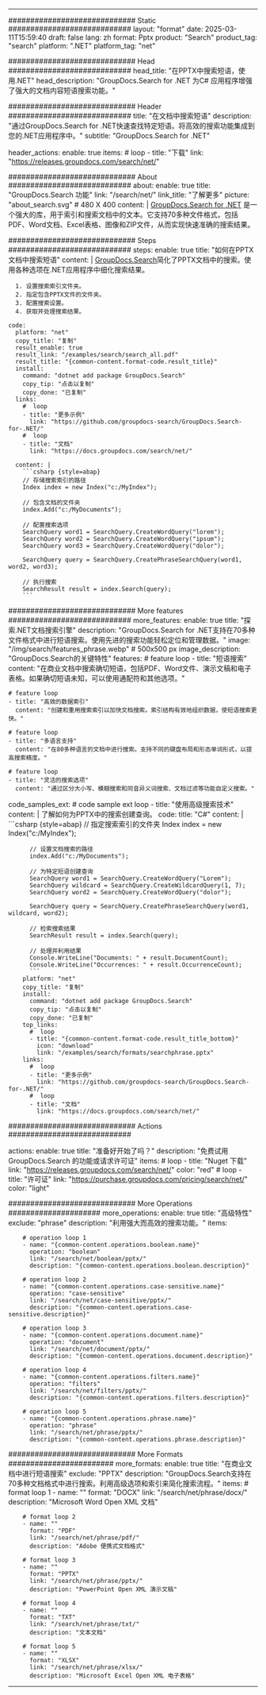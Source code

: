 
---
############################# Static ############################
layout: "format"
date:  2025-03-11T15:59:40
draft: false
lang: zh
format: Pptx
product: "Search"
product_tag: "search"
platform: ".NET"
platform_tag: "net"

############################# Head ############################
head_title: "在PPTX中搜索短语，使用.NET"
head_description: "GroupDocs.Search for .NET 为C# 应用程序增强了强大的文档内容短语搜索功能。"

############################# Header ############################
title: "在文档中搜索短语" 
description: "通过GroupDocs.Search for .NET快速查找特定短语。将高效的搜索功能集成到您的.NET应用程序中。"
subtitle: "GroupDocs.Search for .NET" 

header_actions:
  enable: true
  items:
    #  loop
    - title: "下载"
      link: "https://releases.groupdocs.com/search/net/"
      
############################# About ############################
about:
    enable: true
    title: "GroupDocs.Search 功能"
    link: "/search/net/"
    link_title: "了解更多"
    picture: "about_search.svg" # 480 X 400
    content: |
       [GroupDocs.Search for .NET](/search/net/) 是一个强大的库，用于索引和搜索文档中的文本。它支持70多种文件格式，包括PDF、Word文档、Excel表格、图像和ZIP文件，从而实现快速准确的搜索结果。

############################# Steps ############################
steps:
    enable: true
    title: "如何在PPTX文档中搜索短语"
    content: |
      [GroupDocs.Search](/search/net/)简化了PPTX文档中的搜索。使用各种选项在.NET应用程序中细化搜索结果。
      
      1. 设置搜索索引文件夹。
      2. 指定包含PPTX文件的文件夹。
      3. 配置搜索设置。
      4. 获取并处理搜索结果。
   
    code:
      platform: "net"
      copy_title: "复制"
      result_enable: true
      result_link: "/examples/search/search_all.pdf"
      result_title: "{common-content.format-code.result_title}"
      install:
        command: "dotnet add package GroupDocs.Search"
        copy_tip: "点击以复制"
        copy_done: "已复制"
      links:
        #  loop
        - title: "更多示例"
          link: "https://github.com/groupdocs-search/GroupDocs.Search-for-.NET/"
        #  loop
        - title: "文档"
          link: "https://docs.groupdocs.com/search/net/"
          
      content: |
        ```csharp {style=abap}
        // 存储搜索索引的路径
        Index index = new Index("c:/MyIndex");

        // 包含文档的文件夹
        index.Add("c:/MyDocuments");

        // 配置搜索选项
        SearchQuery word1 = SearchQuery.CreateWordQuery("lorem");
        SearchQuery word2 = SearchQuery.CreateWordQuery("ipsum");
        SearchQuery word3 = SearchQuery.CreateWordQuery("dolor");

        SearchQuery query = SearchQuery.CreatePhraseSearchQuery(word1, word2, word3);

        // 执行搜索
        SearchResult result = index.Search(query);
        ```            

############################# More features ############################
more_features:
  enable: true
  title: "探索.NET文档搜索引擎"
  description: "GroupDocs.Search for .NET支持在70多种文件格式中进行短语搜索。使用先进的搜索功能轻松定位和管理数据。"
  image: "/img/search/features_phrase.webp" # 500x500 px
  image_description: "GroupDocs.Search的关键特性"
  features:
    # feature loop
    - title: "短语搜索"
      content: "在商业文档中搜索确切短语，包括PDF、Word文件、演示文稿和电子表格。如果确切短语未知，可以使用通配符和其他选项。"

    # feature loop
    - title: "高效的数据索引"
      content: "创建和重用搜索索引以加快文档搜索。索引结构有效地组织数据，使短语搜索更快。"

    # feature loop
    - title: "多语言支持"
      content: "在80多种语言的文档中进行搜索。支持不同的键盘布局和形态单词形式，以提高搜索精度。"

    # feature loop
    - title: "灵活的搜索选项"
      content: "通过区分大小写、模糊搜索和同音异义词搜索、文档过滤等功能自定义搜索。"
      
  code_samples_ext:
    # code sample ext loop
    - title: "使用高级搜索技术"
      content: |
        了解如何为PPTX中的搜索创建查询。
      code:
        title: "C#"
        content: |
          ```csharp {style=abap}
          // 指定搜索索引的文件夹
          Index index = new Index("c:/MyIndex");
              
          // 设置文档搜索的路径
          index.Add("c:/MyDocuments");

          // 为特定短语创建查询
          SearchQuery word1 = SearchQuery.CreateWordQuery("Lorem");
          SearchQuery wildcard = SearchQuery.CreateWildcardQuery(1, 7);
          SearchQuery word2 = SearchQuery.CreateWordQuery("dolor");

          SearchQuery query = SearchQuery.CreatePhraseSearchQuery(word1, wildcard, word2);

          // 检索搜索结果
          SearchResult result = index.Search(query);
          
          // 处理并利用结果
          Console.WriteLine("Documents: " + result.DocumentCount);
          Console.WriteLine("Occurrences: " + result.OccurrenceCount);
          ```
        platform: "net"
        copy_title: "复制"
        install:
          command: "dotnet add package GroupDocs.Search"
          copy_tip: "点击以复制"
          copy_done: "已复制"
        top_links:
          #  loop
          - title: "{common-content.format-code.result_title_bottom}"
            icon: "download"
            link: "/examples/search/formats/searchphrase.pptx"
        links:
          #  loop
          - title: "更多示例"
            link: "https://github.com/groupdocs-search/GroupDocs.Search-for-.NET/"
          #  loop
          - title: "文档"
            link: "https://docs.groupdocs.com/search/net/"
            

            


############################# Actions ############################

actions:
  enable: true
  title: "准备好开始了吗？"
  description: "免费试用 GroupDocs.Search 的功能或请求许可证"
  items:
    #  loop
    - title: "Nuget 下载"
      link: "https://releases.groupdocs.com/search/net/"
      color: "red"
        #  loop
    - title: "许可证"
      link: "https://purchase.groupdocs.com/pricing/search/net/"
      color: "light"


############################# More Operations #####################
more_operations:
    enable: true
    title: "高级特性"
    exclude: "phrase"
    description: "利用强大而高效的搜索功能。"
    items: 
          
        # operation loop 1
        - name: "{common-content.operations.boolean.name}"
          operation: "boolean"
          link: "/search/net/boolean/pptx/"
          description: "{common-content.operations.boolean.description}"

        # operation loop 2
        - name: "{common-content.operations.case-sensitive.name}"
          operation: "case-sensitive"
          link: "/search/net/case-sensitive/pptx/"
          description: "{common-content.operations.case-sensitive.description}"

        # operation loop 3
        - name: "{common-content.operations.document.name}"
          operation: "document"
          link: "/search/net/document/pptx/"
          description: "{common-content.operations.document.description}"

        # operation loop 4
        - name: "{common-content.operations.filters.name}"
          operation: "filters"
          link: "/search/net/filters/pptx/"
          description: "{common-content.operations.filters.description}"

        # operation loop 5
        - name: "{common-content.operations.phrase.name}"
          operation: "phrase"
          link: "/search/net/phrase/pptx/"
          description: "{common-content.operations.phrase.description}"
          
        
          
############################# More Formats ########################
more_formats:
    enable: true
    title: "在商业文档中进行短语搜索"
    exclude: "PPTX"
    description: "GroupDocs.Search支持在70多种文档格式中进行搜索。利用高级选项和索引来简化搜索流程。"
    items: 
        # format loop 1
        - name: ""
          format: "DOCX"
          link: "/search/net/phrase/docx/"
          description: "Microsoft Word Open XML 文档"
          
        # format loop 2
        - name: ""
          format: "PDF"
          link: "/search/net/phrase/pdf/"
          description: "Adobe 便携式文档格式"
          
        # format loop 3
        - name: ""
          format: "PPTX"
          link: "/search/net/phrase/pptx/"
          description: "PowerPoint Open XML 演示文稿"

        # format loop 4
        - name: ""
          format: "TXT"
          link: "/search/net/phrase/txt/"
          description: "文本文档"
          
        # format loop 5
        - name: ""
          format: "XLSX"
          link: "/search/net/phrase/xlsx/"
          description: "Microsoft Excel Open XML 电子表格"
  

---